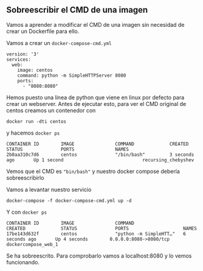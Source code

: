Sobreescribir el CMD de una imagen 
---------------

Vamos a aprender a modificar el CMD de una imagen sin necesidad de crear un Dockerfile
para ello.

Vamos a crear un `docker-compose-cmd.yml`

    version: '3'
    services:
      web:
        image: centos
        command: python -m SimpleHTTPServer 8080
        ports:
          - "8080:8080"

Hemos puesto una línea de python que viene en linux por defecto para crear un webserver.
Antes de ejecutar esto, para ver el CMD original de centos creamos un contenedor con

    docker run -dti centos
    
y hacemos `docker ps`

    CONTAINER ID        IMAGE               COMMAND             CREATED             STATUS              PORTS               NAMES
    2b0aa310c7d6        centos              "/bin/bash"         3 seconds ago       Up 1 second                             recursing_chebyshev

Vemos que el CMD es `"bin/bash"` y nuestro docker compose debería sobreescribirlo

Vamos a levantar nuestro servicio

    docker-compose -f docker-compose-cmd.yml up -d
    
Y con `docker ps`

    CONTAINER ID        IMAGE               COMMAND                  CREATED             STATUS              PORTS                    NAMES
    17be143d632f        centos              "python -m SimpleHTT…"   6 seconds ago       Up 4 seconds        0.0.0.0:8080->8080/tcp   dockercompose_web_1
    
Se ha sobreescrito.
Para comprobarlo vamos a localhost:8080 y lo vemos funcionando.